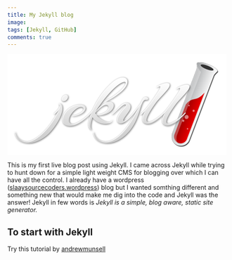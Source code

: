 ```yaml
---
title: My Jekyll blog
image: 
tags: [Jekyll, GitHub]
comments: true
---
```


<div>
	<img align="middle" src="/img/jekyll.png" >
</div>

This is my first live blog post using Jekyll. I came across Jekyll while trying to 
hunt down for a simple light weight CMS for blogging over which I can have all the control.
I already have a wordpress (<a href="https://slaaysourcecoders.wordpress.com">slaaysourcecoders.wordpress</a>)  blog but I wanted somthing different and something new that would make me dig into the code and Jekyll was the answer!
Jekyll in few words is <i>Jekyll is a simple, blog aware, static site generator.</i>

To start with  Jekyll
------------
Try this tutorial by <a href="http://learn.andrewmunsell.com/learn/jekyll-by-example/tutorial">andrewmunsell</a>


